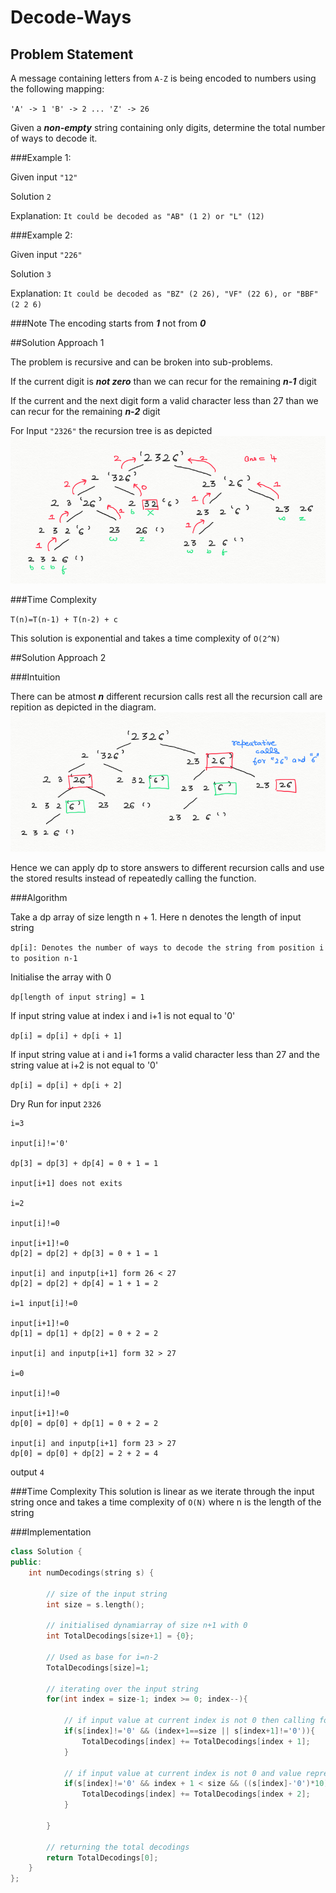 # Decode-Ways

## Problem Statement
A message containing letters from `A-Z` is being encoded to numbers using the following mapping:

`'A' -> 1
'B' -> 2
...
'Z' -> 26
`

Given a ***non-empty*** string containing only digits, determine the total number of ways to decode it.

###Example 1:

Given input `"12"`

Solution `2`

Explanation: `It could be decoded as "AB" (1 2) or "L" (12)`

###Example 2:

Given input `"226"`

Solution `3`

Explanation: `It could be decoded as "BZ" (2 26), "VF" (22 6), or "BBF" (2 2 6)`

###Note
The encoding starts from ***1*** not from ***0***


##Solution Approach 1

The problem is recursive and can be broken into sub-problems.

If the current digit is ***not zero*** than we can recur for the remaining ***n-1*** digit

If the current and the next digit form a valid character less than 27 than we can recur for the remaining ***n-2*** digit

For Input `"2326"` the recursion tree is as depicted
![](images/approach1.png)

###Time Complexity

`T(n)=T(n-1) + T(n-2) + c`

This solution is exponential and takes a time complexity of `O(2^N)` 

##Solution Approach 2

###Intuition

There can be atmost ***n*** different recursion calls rest all the recursion call are repition as depicted in the diagram.
![](images/approach2.png)

Hence we can apply dp to store answers to different recursion calls and use the stored results instead of repeatedly calling the function.

###Algorithm

Take a dp array of size length n + 1. Here n denotes the length of input string

`dp[i]: Denotes the number of ways to decode the string from position i to position n-1`

Initialise the array with 0

`dp[length of input string] = 1`

If input string value at index i and i+1 is not equal to '0'

`dp[i] = dp[i] + dp[i + 1]`

If input string value at i and i+1 forms a valid character less than 27 and the string value at i+2 is not equal to '0'

`dp[i] = dp[i] + dp[i + 2]`

Dry Run for input `2326`
```
i=3 

input[i]!='0'   

dp[3] = dp[3] + dp[4] = 0 + 1 = 1                  	

input[i+1] does not exits

i=2 

input[i]!=0     

input[i+1]!=0
dp[2] = dp[2] + dp[3] = 0 + 1 = 1
				  	
input[i] and inputp[i+1] form 26 < 27 
dp[2] = dp[2] + dp[4] = 1 + 1 = 2  

i=1 input[i]!=0     

input[i+1]!=0
dp[1] = dp[1] + dp[2] = 0 + 2 = 2

input[i] and inputp[i+1] form 32 > 27 

i=0 

input[i]!=0  	

input[i+1]!=0
dp[0] = dp[0] + dp[1] = 0 + 2 = 2

input[i] and inputp[i+1] form 23 > 27
dp[0] = dp[0] + dp[2] = 2 + 2 = 4
```

output `4`

###Time Complexity
This solution is linear as we iterate through the input string once and takes a time complexity of `O(N)` where n is the length of the string

###Implementation
```c++
class Solution {
public:
    int numDecodings(string s) {

    	// size of the input string
        int size = s.length();

        // initialised dynamiarray of size n+1 with 0
        int TotalDecodings[size+1] = {0};

        // Used as base for i=n-2
        TotalDecodings[size]=1;

        // iterating over the input string 
        for(int index = size-1; index >= 0; index--){

        	// if input value at current index is not 0 then calling for value at index + 1
            if(s[index]!='0' && (index+1==size || s[index+1]!='0')){
                TotalDecodings[index] += TotalDecodings[index + 1];
            }
            
            // if input value at current index is not 0 and value representing current and next index is less than 27 then call for value at index + 2
            if(s[index]!='0' && index + 1 < size && ((s[index]-'0')*10) + (s[index+1]-'0') < 27 && (index + 2 >= size || s[index+2]!='0')){
                TotalDecodings[index] += TotalDecodings[index + 2];
            }
            
        }

        // returning the total decodings
        return TotalDecodings[0];
    }
};
```
